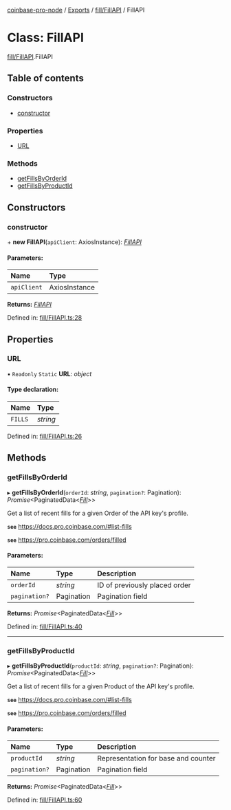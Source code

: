 [coinbase-pro-node](../README.md) / [Exports](../modules.md) / [fill/FillAPI](../modules/fill_fillapi.md) / FillAPI

# Class: FillAPI

[fill/FillAPI](../modules/fill_fillapi.md).FillAPI

## Table of contents

### Constructors

- [constructor](fill_fillapi.fillapi.md#constructor)

### Properties

- [URL](fill_fillapi.fillapi.md#url)

### Methods

- [getFillsByOrderId](fill_fillapi.fillapi.md#getfillsbyorderid)
- [getFillsByProductId](fill_fillapi.fillapi.md#getfillsbyproductid)

## Constructors

### constructor

\+ **new FillAPI**(`apiClient`: AxiosInstance): [_FillAPI_](fill_fillapi.fillapi.md)

#### Parameters:

| Name        | Type          |
| :---------- | :------------ |
| `apiClient` | AxiosInstance |

**Returns:** [_FillAPI_](fill_fillapi.fillapi.md)

Defined in: [fill/FillAPI.ts:28](https://github.com/bennycode/coinbase-pro-node/blob/845b71d/src/fill/FillAPI.ts#L28)

## Properties

### URL

▪ `Readonly` `Static` **URL**: _object_

#### Type declaration:

| Name    | Type     |
| :------ | :------- |
| `FILLS` | _string_ |

Defined in: [fill/FillAPI.ts:26](https://github.com/bennycode/coinbase-pro-node/blob/845b71d/src/fill/FillAPI.ts#L26)

## Methods

### getFillsByOrderId

▸ **getFillsByOrderId**(`orderId`: _string_, `pagination?`: Pagination): _Promise_<PaginatedData<[_Fill_](../interfaces/fill_fillapi.fill.md)\>\>

Get a list of recent fills for a given Order of the API key's profile.

**`see`** https://docs.pro.coinbase.com/#list-fills

**`see`** https://pro.coinbase.com/orders/filled

#### Parameters:

| Name          | Type       | Description                   |
| :------------ | :--------- | :---------------------------- |
| `orderId`     | _string_   | ID of previously placed order |
| `pagination?` | Pagination | Pagination field              |

**Returns:** _Promise_<PaginatedData<[_Fill_](../interfaces/fill_fillapi.fill.md)\>\>

Defined in: [fill/FillAPI.ts:40](https://github.com/bennycode/coinbase-pro-node/blob/845b71d/src/fill/FillAPI.ts#L40)

---

### getFillsByProductId

▸ **getFillsByProductId**(`productId`: _string_, `pagination?`: Pagination): _Promise_<PaginatedData<[_Fill_](../interfaces/fill_fillapi.fill.md)\>\>

Get a list of recent fills for a given Product of the API key's profile.

**`see`** https://docs.pro.coinbase.com/#list-fills

**`see`** https://pro.coinbase.com/orders/filled

#### Parameters:

| Name          | Type       | Description                         |
| :------------ | :--------- | :---------------------------------- |
| `productId`   | _string_   | Representation for base and counter |
| `pagination?` | Pagination | Pagination field                    |

**Returns:** _Promise_<PaginatedData<[_Fill_](../interfaces/fill_fillapi.fill.md)\>\>

Defined in: [fill/FillAPI.ts:60](https://github.com/bennycode/coinbase-pro-node/blob/845b71d/src/fill/FillAPI.ts#L60)
